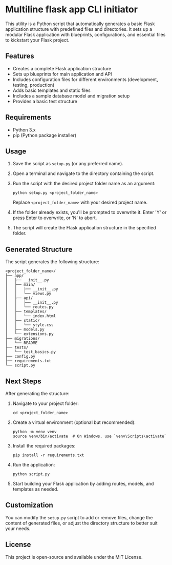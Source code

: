 # Multiline flask app CLI initiator

This utility is a Python script that automatically generates a basic Flask application structure with predefined files and directories. It sets up a modular Flask application with blueprints, configurations, and essential files to kickstart your Flask project.

## Features

- Creates a complete Flask application structure
- Sets up blueprints for main application and API
- Includes configuration files for different environments (development, testing, production)
- Adds basic templates and static files
- Includes a sample database model and migration setup
- Provides a basic test structure

## Requirements

- Python 3.x
- pip (Python package installer)

## Usage

1. Save the script as `setup.py` (or any preferred name).

2. Open a terminal and navigate to the directory containing the script.

3. Run the script with the desired project folder name as an argument:

   ```
   python setup.py <project_folder_name>
   ```

   Replace `<project_folder_name>` with your desired project name.

4. If the folder already exists, you'll be prompted to overwrite it. Enter 'Y' or press Enter to overwrite, or 'N' to abort.

5. The script will create the Flask application structure in the specified folder.

## Generated Structure

The script generates the following structure:

```
<project_folder_name>/
├── app/
│   ├── __init__.py
│   ├── main/
│   │   ├── __init__.py
│   │   └── views.py
│   ├── api/
│   │   ├── __init__.py
│   │   └── routes.py
│   ├── templates/
│   │   └── index.html
│   ├── static/
│   │   └── style.css
│   ├── models.py
│   └── extensions.py
├── migrations/
│   └── README
├── tests/
│   └── test_basics.py
├── config.py
├── requirements.txt
└── script.py
```

## Next Steps

After generating the structure:

1. Navigate to your project folder:
   ```
   cd <project_folder_name>
   ```

2. Create a virtual environment (optional but recommended):
   ```
   python -m venv venv
   source venv/bin/activate  # On Windows, use `venv\Scripts\activate`
   ```

3. Install the required packages:
   ```
   pip install -r requirements.txt
   ```

4. Run the application:
   ```
   python script.py
   ```

5. Start building your Flask application by adding routes, models, and templates as needed.

## Customization

You can modify the `setup.py` script to add or remove files, change the content of generated files, or adjust the directory structure to better suit your needs.

## License

This project is open-source and available under the MIT License.